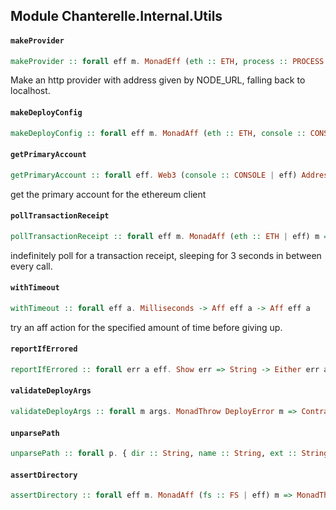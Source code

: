 ## Module Chanterelle.Internal.Utils

#### `makeProvider`

``` purescript
makeProvider :: forall eff m. MonadEff (eth :: ETH, process :: PROCESS | eff) m => MonadThrow DeployError m => m Provider
```

Make an http provider with address given by NODE_URL, falling back
to localhost.

#### `makeDeployConfig`

``` purescript
makeDeployConfig :: forall eff m. MonadAff (eth :: ETH, console :: CONSOLE, process :: PROCESS | eff) m => MonadThrow DeployError m => m DeployConfig
```

#### `getPrimaryAccount`

``` purescript
getPrimaryAccount :: forall eff. Web3 (console :: CONSOLE | eff) Address
```

get the primary account for the ethereum client

#### `pollTransactionReceipt`

``` purescript
pollTransactionReceipt :: forall eff m. MonadAff (eth :: ETH | eff) m => HexString -> Provider -> m TransactionReceipt
```

indefinitely poll for a transaction receipt, sleeping for 3
seconds in between every call.

#### `withTimeout`

``` purescript
withTimeout :: forall eff a. Milliseconds -> Aff eff a -> Aff eff a
```

try an aff action for the specified amount of time before giving up.

#### `reportIfErrored`

``` purescript
reportIfErrored :: forall err a eff. Show err => String -> Either err a -> Aff (console :: CONSOLE | eff) a
```

#### `validateDeployArgs`

``` purescript
validateDeployArgs :: forall m args. MonadThrow DeployError m => ContractConfig args -> m ({  | args })
```

#### `unparsePath`

``` purescript
unparsePath :: forall p. { dir :: String, name :: String, ext :: String | p } -> FilePath
```

#### `assertDirectory`

``` purescript
assertDirectory :: forall eff m. MonadAff (fs :: FS | eff) m => MonadThrow Error m => FilePath -> m Unit
```


